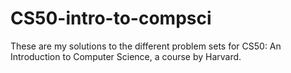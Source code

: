 # CS50-intro-to-compsci
These are my solutions to the different problem sets for CS50: An Introduction to Computer Science, a course by Harvard.
